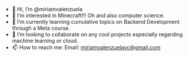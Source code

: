 - 👋 Hi, I’m @miriamvalenzuela
- 👀 I’m interested in Minecraft!!! Oh and also computer science. 
- 🌱 I’m currently learning cumulative topics on Backend Development through a Meta course. 
- 💞️ I’m looking to collaborate on any cool projects especially regarding machine learning or cloud.
- 📫 How to reach me: Email: miriamvalenzuelavc@gmail.com

<!---
miriamvalenzuela/miriamvalenzuela is a ✨ special ✨ repository because its `README.md` (this file) appears on your GitHub profile.
You can click the Preview link to take a look at your changes.
--->
